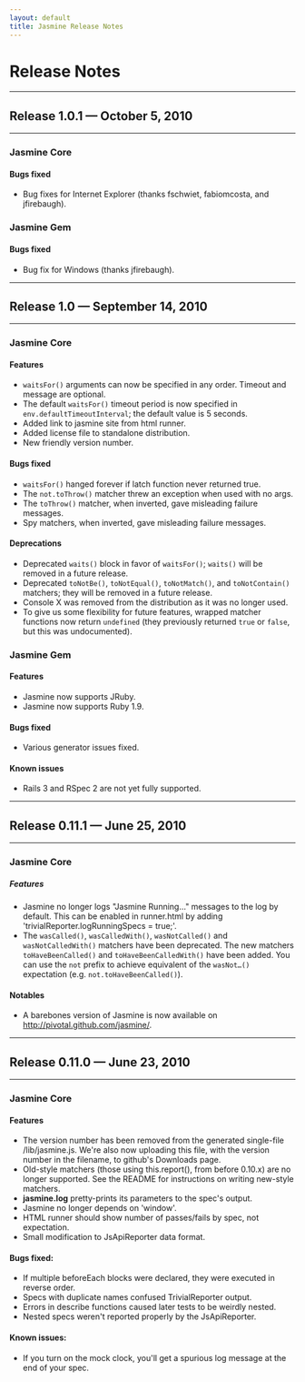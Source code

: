```yaml
---
layout: default
title: Jasmine Release Notes
---
```


# Release Notes

-----
## Release 1.0.1 — October 5, 2010
-----

### Jasmine Core

#### Bugs fixed
<ul>
  <li>Bug fixes for Internet Explorer (thanks fschwiet, fabiomcosta, and jfirebaugh).</li>
</ul>

### Jasmine Gem

#### Bugs fixed
<ul>
  <li>Bug fix for Windows (thanks jfirebaugh).</li>
</ul>

-----
## Release 1.0 — September 14, 2010
-----

### Jasmine Core

#### Features
<ul>
  <li><code>waitsFor()</code> arguments can now be specified in any order. Timeout and message are optional.</li>
  <li>The default <code>waitsFor()</code> timeout period is now specified in <code>env.defaultTimeoutInterval</code>; the default value is 5 seconds.</li>
  <li>Added link to jasmine site from html runner.</li>
  <li>Added license file to standalone distribution.</li>
  <li>New friendly version number.</li>
</ul>

#### Bugs fixed
<ul>
  <li><code>waitsFor()</code> hanged forever if latch function never returned true.</li>
  <li>The <code>not.toThrow()</code> matcher threw an exception when used with no args.</li>
  <li>The <code>toThrow()</code> matcher, when inverted, gave misleading failure messages.</li>
  <li>Spy matchers, when inverted, gave misleading failure messages.</li>
</ul>

#### Deprecations
<ul>
  <li>Deprecated <code>waits()</code> block in favor of <code>waitsFor()</code>; <code>waits()</code> will be removed in a future release.</li>
  <li>Deprecated <code>toNotBe()</code>, <code>toNotEqual()</code>, <code>toNotMatch()</code>, and <code>toNotContain()</code> matchers; they will be removed in a future release.</li>
  <li>Console X was removed from the distribution as it was no longer used.</li>
  <li>To give us some flexibility for future features, wrapped matcher functions now return <code>undefined</code> (they previously returned <code>true</code> or <code>false</code>, but this was undocumented).</li>
</ul>

### Jasmine Gem

#### Features
<ul>
  <li>Jasmine now supports JRuby.</li>
  <li>Jasmine now supports Ruby 1.9.</li>
</ul>

#### Bugs fixed
<ul>
  <li>Various generator issues fixed.</li>
</ul>

#### Known issues
<ul>
  <li>Rails 3 and RSpec 2 are not yet fully supported.</li>
</ul>

-----
## Release 0.11.1 — June 25, 2010
-----

### Jasmine Core

##### Features
<ul>
  <li>Jasmine no longer logs "Jasmine Running…" messages to the log by default. This can be enabled in runner.html by adding 'trivialReporter.logRunningSpecs = true;'.</li>
  <li>The <code>wasCalled()</code>, <code>wasCalledWith()</code>, <code>wasNotCalled()</code> and <code>wasNotCalledWith()</code> matchers have been deprecated. The new matchers <code>toHaveBeenCalled()</code> and <code>toHaveBeenCalledWith()</code> have been added. You can use the <code>not</code> prefix to achieve equivalent of the <code>wasNot…()</code> expectation (e.g. <code>not.toHaveBeenCalled()</code>).</li>
</ul>

#### Notables
<ul>
  <li>A barebones version of Jasmine is now available on <a href="http://pivotal.github.com/jasmine/">http://pivotal.github.com/jasmine/</a>.</li>
</ul>

-----
## Release 0.11.0 — June 23, 2010
-----
### Jasmine Core

#### Features
<ul>
  <li>The version number has been removed from the generated single-file /lib/jasmine.js. We're also now uploading this file, with the version number in the filename, to github's Downloads page.</li>
  <li>Old-style matchers (those using this.report(), from before 0.10.x) are no longer supported. See the <span class="caps">README</span> for instructions on writing new-style matchers.</li>
  <li><strong>jasmine.log</strong> pretty-prints its parameters to the spec's output.</li>
  <li>Jasmine no longer depends on 'window'.</li>
  <li><span class="caps">HTML</span> runner should show number of passes/fails by spec, not expectation.</li>
  <li>Small modification to JsApiReporter data format.</li>
</ul>

#### Bugs fixed:
<ul>
  <li>If multiple beforeEach blocks were declared, they were executed in reverse order.</li>
  <li>Specs with duplicate names confused TrivialReporter output.</li>
  <li>Errors in describe functions caused later tests to be weirdly nested.</li>
  <li>Nested specs weren't reported properly by the JsApiReporter.</li>
</ul>

#### Known issues:
<ul>
  <li>If you turn on the mock clock, you'll get a spurious log message at the end of your spec.</li>
</ul>
